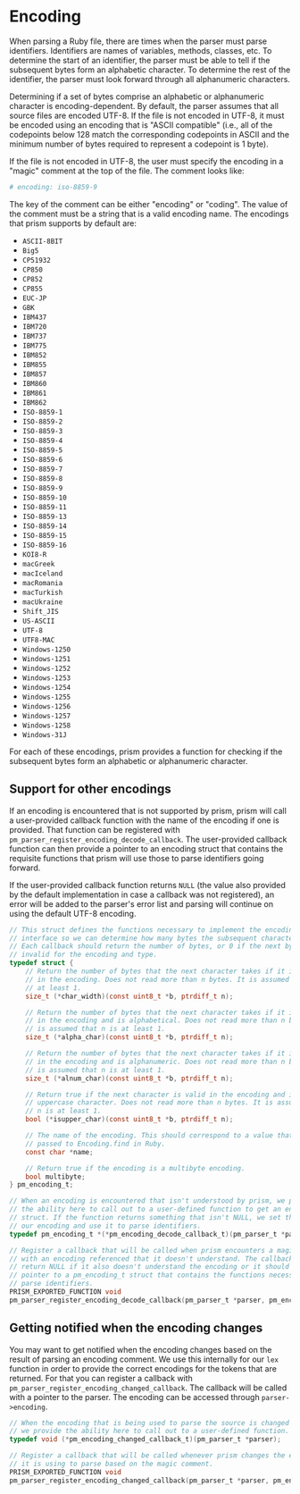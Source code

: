 # Encoding

When parsing a Ruby file, there are times when the parser must parse identifiers. Identifiers are names of variables, methods, classes, etc. To determine the start of an identifier, the parser must be able to tell if the subsequent bytes form an alphabetic character. To determine the rest of the identifier, the parser must look forward through all alphanumeric characters.

Determining if a set of bytes comprise an alphabetic or alphanumeric character is encoding-dependent. By default, the parser assumes that all source files are encoded UTF-8. If the file is not encoded in UTF-8, it must be encoded using an encoding that is "ASCII compatible" (i.e., all of the codepoints below 128 match the corresponding codepoints in ASCII and the minimum number of bytes required to represent a codepoint is 1 byte).

If the file is not encoded in UTF-8, the user must specify the encoding in a "magic" comment at the top of the file. The comment looks like:

```ruby
# encoding: iso-8859-9
```

The key of the comment can be either "encoding" or "coding". The value of the comment must be a string that is a valid encoding name. The encodings that prism supports by default are:

* `ASCII-8BIT`
* `Big5`
* `CP51932`
* `CP850`
* `CP852`
* `CP855`
* `EUC-JP`
* `GBK`
* `IBM437`
* `IBM720`
* `IBM737`
* `IBM775`
* `IBM852`
* `IBM855`
* `IBM857`
* `IBM860`
* `IBM861`
* `IBM862`
* `ISO-8859-1`
* `ISO-8859-2`
* `ISO-8859-3`
* `ISO-8859-4`
* `ISO-8859-5`
* `ISO-8859-6`
* `ISO-8859-7`
* `ISO-8859-8`
* `ISO-8859-9`
* `ISO-8859-10`
* `ISO-8859-11`
* `ISO-8859-13`
* `ISO-8859-14`
* `ISO-8859-15`
* `ISO-8859-16`
* `KOI8-R`
* `macGreek`
* `macIceland`
* `macRomania`
* `macTurkish`
* `macUkraine`
* `Shift_JIS`
* `US-ASCII`
* `UTF-8`
* `UTF8-MAC`
* `Windows-1250`
* `Windows-1251`
* `Windows-1252`
* `Windows-1253`
* `Windows-1254`
* `Windows-1255`
* `Windows-1256`
* `Windows-1257`
* `Windows-1258`
* `Windows-31J`

For each of these encodings, prism provides a function for checking if the subsequent bytes form an alphabetic or alphanumeric character.

## Support for other encodings

If an encoding is encountered that is not supported by prism, prism will call a user-provided callback function with the name of the encoding if one is provided. That function can be registered with `pm_parser_register_encoding_decode_callback`. The user-provided callback function can then provide a pointer to an encoding struct that contains the requisite functions that prism will use those to parse identifiers going forward.

If the user-provided callback function returns `NULL` (the value also provided by the default implementation in case a callback was not registered), an error will be added to the parser's error list and parsing will continue on using the default UTF-8 encoding.

```c
// This struct defines the functions necessary to implement the encoding
// interface so we can determine how many bytes the subsequent character takes.
// Each callback should return the number of bytes, or 0 if the next bytes are
// invalid for the encoding and type.
typedef struct {
    // Return the number of bytes that the next character takes if it is valid
    // in the encoding. Does not read more than n bytes. It is assumed that n is
    // at least 1.
    size_t (*char_width)(const uint8_t *b, ptrdiff_t n);

    // Return the number of bytes that the next character takes if it is valid
    // in the encoding and is alphabetical. Does not read more than n bytes. It
    // is assumed that n is at least 1.
    size_t (*alpha_char)(const uint8_t *b, ptrdiff_t n);

    // Return the number of bytes that the next character takes if it is valid
    // in the encoding and is alphanumeric. Does not read more than n bytes. It
    // is assumed that n is at least 1.
    size_t (*alnum_char)(const uint8_t *b, ptrdiff_t n);

    // Return true if the next character is valid in the encoding and is an
    // uppercase character. Does not read more than n bytes. It is assumed that
    // n is at least 1.
    bool (*isupper_char)(const uint8_t *b, ptrdiff_t n);

    // The name of the encoding. This should correspond to a value that can be
    // passed to Encoding.find in Ruby.
    const char *name;

    // Return true if the encoding is a multibyte encoding.
    bool multibyte;
} pm_encoding_t;

// When an encoding is encountered that isn't understood by prism, we provide
// the ability here to call out to a user-defined function to get an encoding
// struct. If the function returns something that isn't NULL, we set that to
// our encoding and use it to parse identifiers.
typedef pm_encoding_t *(*pm_encoding_decode_callback_t)(pm_parser_t *parser, const uint8_t *name, size_t width);

// Register a callback that will be called when prism encounters a magic comment
// with an encoding referenced that it doesn't understand. The callback should
// return NULL if it also doesn't understand the encoding or it should return a
// pointer to a pm_encoding_t struct that contains the functions necessary to
// parse identifiers.
PRISM_EXPORTED_FUNCTION void
pm_parser_register_encoding_decode_callback(pm_parser_t *parser, pm_encoding_decode_callback_t callback);
```

## Getting notified when the encoding changes

You may want to get notified when the encoding changes based on the result of parsing an encoding comment. We use this internally for our `lex` function in order to provide the correct encodings for the tokens that are returned. For that you can register a callback with `pm_parser_register_encoding_changed_callback`. The callback will be called with a pointer to the parser. The encoding can be accessed through `parser->encoding`.

```c
// When the encoding that is being used to parse the source is changed by prism,
// we provide the ability here to call out to a user-defined function.
typedef void (*pm_encoding_changed_callback_t)(pm_parser_t *parser);

// Register a callback that will be called whenever prism changes the encoding
// it is using to parse based on the magic comment.
PRISM_EXPORTED_FUNCTION void
pm_parser_register_encoding_changed_callback(pm_parser_t *parser, pm_encoding_changed_callback_t callback);
```
